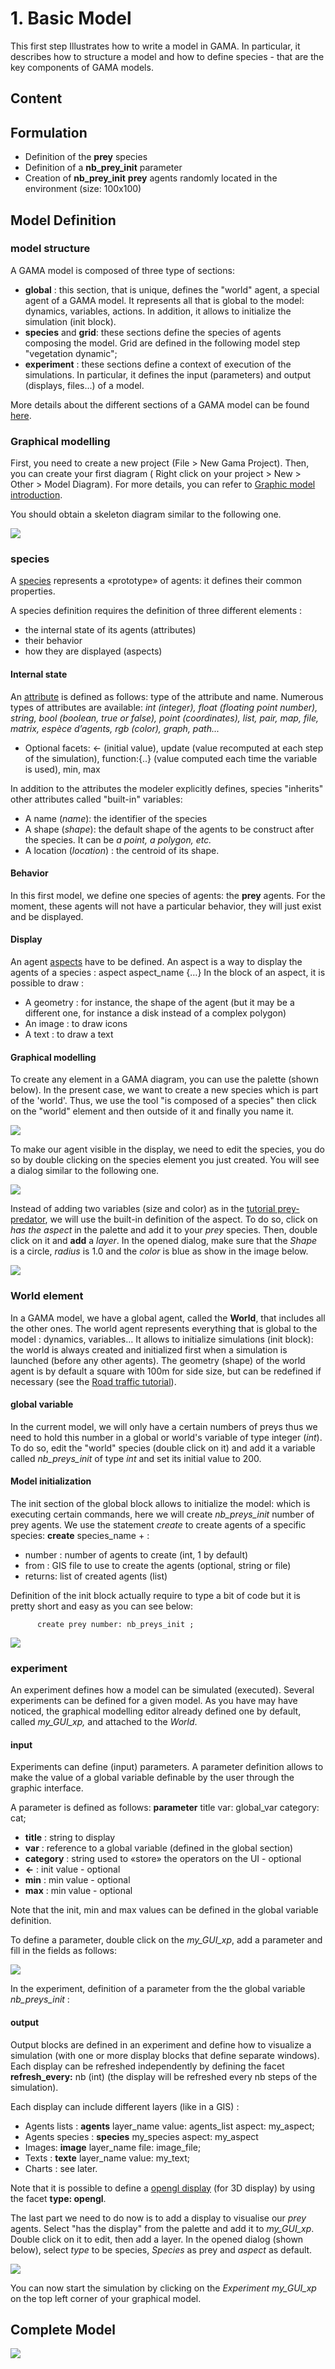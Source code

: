 # 1. Basic Model
This first step Illustrates how to write a model in GAMA. In particular, it describes how to structure a model and how to define species - that are the key components of GAMA models.
## Content







## Formulation
  * Definition of the **prey** species
  * Definition of a **nb\_prey\_init** parameter
  * Creation of **nb\_prey\_init** **prey** agents randomly located in the environment (size: 100x100)





## Model Definition

### model structure
A GAMA model is composed of three type of sections:
  * **global** : this section, that is unique, defines the "world" agent, a special agent of a GAMA model. It represents all that is global to the model: dynamics, variables, actions. In addition, it allows to initialize the simulation (init block).
  * **species** and **grid**: these sections define the species of agents composing the model. Grid are defined in the following model step "vegetation dynamic";
  * **experiment** : these sections define a context of execution of the simulations. In particular, it defines the input (parameters) and output (displays, files...) of a model.

More details about the different sections of a GAMA model can be found [here](G__ModelOrganization).


### Graphical modelling
First, you need to create a new project (File > New Gama Project). Then, you can create your first diagram ( Right click on your project > New > Other > Model Diagram).
For more details, you can refer to [Graphic model introduction](G__GamlEditorGeneralities#Creating_a_first_model).

You should obtain a skeleton diagram similar to the following one.

<img src='images/Tutorials/Graphic_modelling1/01_Skeleton.png' />

### species
A [species](G__DefiningSpecies) represents a «prototype» of agents: it defines their common properties.

A species definition requires the definition of three different elements :
  * the internal state of its agents (attributes)
  * their behavior
  * how they are displayed (aspects)

#### Internal state
An [attribute](RegularSpecies#declaration) is defined as follows: type of the attribute  and name. Numerous types of attributes are available: _int (integer), float (floating point number), string, bool (boolean, true or false), point (coordinates), list, pair, map, file, matrix, espèce d’agents, rgb (color), graph, path..._
  * Optional facets: <- (initial value), update (value recomputed at each step of the simulation), function:{..} (value computed each time the variable is used), min, max

In addition to the attributes the modeler explicitly defines, species "inherits" other attributes called "built-in" variables:
  * A name (_name_): the identifier of the species
  * A shape (_shape_): the default shape of the agents to be construct after the species. It can be _a point, a polygon, etc._
  * A location (_location_) : the centroid of its shape.

#### Behavior
In this first model, we define one species of agents: the **prey** agents. For the moment, these agents will not have a particular behavior, they will just exist and be displayed.

#### Display
An agent [aspects](G__DefiningAspects) have to be defined. An aspect is a way to display the agents of a species : aspect aspect\_name {…}
In the block of an aspect, it is possible to draw :
  * A geometry :  for instance, the shape of the agent (but it may be a different one, for instance a disk instead of a complex polygon)
  * An image : to draw icons
  * A text : to draw a text


#### Graphical modelling
To create any element in a GAMA diagram, you can use the palette (shown below). In the present case, we want to create a new species which is part of the 'world'. Thus, we use the tool "is composed of a species" then click on the "world" element and then outside of it and finally you name it.


<img src='images/Tutorials/Graphic_modelling1/02_Palette.png' />


To make our agent visible in the display, we need to edit the species, you do so by double clicking on the species element you just created. You will see a dialog similar to the following one.

<img src='images/Tutorials/Graphic_modelling1/05_Empty_Species.png' />


Instead of adding two variables (size and color) as in the [tutorial prey-predator](Tutorial__PredatorPreyTutorial_step1), we will use the built-in definition of the aspect. To do so, click on _has the aspect_ in the palette and add it to your _prey_ species. Then, double click on it and **add** a _layer_. In the opened dialog, make sure that the _Shape_ is a circle, _radius_ is 1.0 and the _color_ is blue as show in the image below.

<img src='images/Tutorials/Graphic_modelling1/06_Aspect_definition.png' />


### World element
In a GAMA model, we have a global agent, called the **World**, that includes all the other ones.
The world agent represents everything that is global to the model : dynamics, variables…
It allows to initialize simulations (init block): the world is always created and initialized first when a simulation is launched (before any other agents). The geometry (shape) of the world agent is by default a square with 100m for side size, but can be redefined if necessary (see the [Road traffic tutorial](Tutorial__RoadTrafficTutorial)).

#### global variable


In the current model, we will only have a certain numbers of preys thus we need to hold this number in a global or world's variable of type integer (_int_). To do so, edit the "world" species (double click on it) and add it a variable called _nb\_preys\_init_ of type _int_ and set its initial value to 200.


#### Model initialization

The init section of the global block allows to initialize the model: which is executing certain commands, here we will create _nb\_preys\_init_ number of prey agents. We use the statement _create_  to create agents of a specific species: **create** species\_name + :
  * number : number of agents to create (int, 1 by default)
  * from : GIS file to use to create the agents (optional, string or file)
  * returns: list of created agents (list)


Definition of the init block actually require to type a bit of code but it is pretty short and easy as you can see below:
```
      create prey number: nb_preys_init ;
```


<img src='images/Tutorials/Graphic_modelling1/03_world_definition.png' />


### experiment
An experiment defines how a model can be simulated (executed). Several experiments can be defined for a given model. As you have may have noticed, the graphical modelling editor already defined one by default, called  _my\_GUI\_xp,_ and attached to the _World_.

#### input
Experiments can define (input) parameters. A parameter definition allows to make the value of a global variable definable by the user through the graphic interface.

A parameter is defined as follows:
**parameter** title var: global\_var category: cat;
  * **title** : string to display
  * **var** : reference to a global variable (defined in the global section)
  * **category** : string used to «store» the operators on the UI - optional
  * **<-** : init value - optional
  * **min** : min value - optional
  * **max** : min value - optional

Note that the init, min and max values can be defined in the global variable definition.


To define a parameter, double click on the _my\_GUI\_xp_, add a parameter and fill in the fields as follows:


<img src='images/Tutorials/Graphic_modelling1/04_GUI_experiment.png' />

In the experiment, definition of a parameter from the the global variable _nb\_preys\_init_ :

#### output
Output blocks are defined in an experiment and define how to visualize a simulation (with one or more display blocks that define separate windows). Each display can be refreshed independently by defining the facet **refresh\_every:** nb (int) (the display will be refreshed every nb steps of the simulation).

Each display can include different layers (like in a GIS) :
  * Agents lists : **agents** layer\_name value: agents\_list aspect: my\_aspect;
  * Agents species : **species**  my\_species aspect: my\_aspect
  * Images: **image** layer\_name file: image\_file;
  * Texts : **texte** layer\_name value: my\_text;
  * Charts : see later.

Note that it is possible to define a [opengl display](G__3DSpecificInstructions) (for 3D display) by using the facet **type: opengl**.


The last part we need to do now is to add a display to visualise our _prey_ agents. Select "has the display" from the palette and add it to _my\_GUI\_xp_. Double click on it to edit, then add a layer. In the opened dialog (shown below), select _type_ to be species, _Species_ as prey and _aspect_ as default.


<img src='images/Tutorials/Graphic_modelling1/07_Display_Layer_definition.png' />


You can now start the simulation by clicking on the _Experiment my\_GUI\_xp_ on the top left corner of your graphical model.





## Complete Model


<img src='images/Tutorials/Graphic_modelling1/08_Step1_complete_model.png' />

